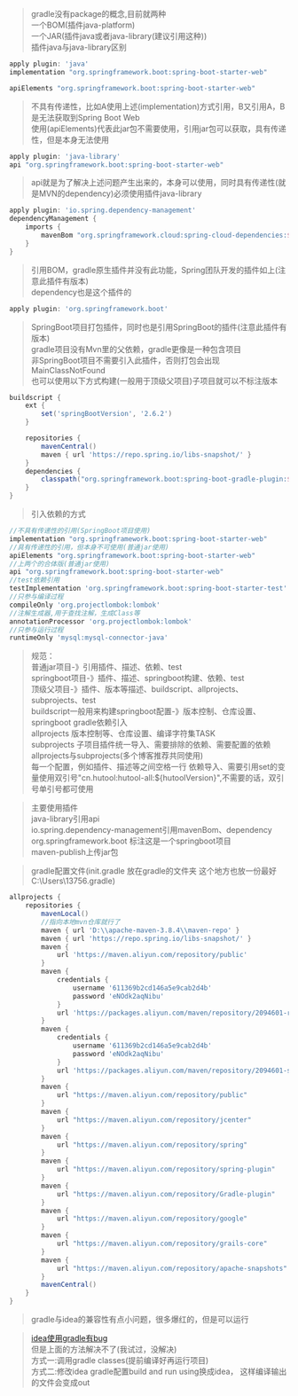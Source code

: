 > gradle没有package的概念,目前就两种<br>
> 一个BOM(插件java-platform)<br>
> 一个JAR(插件java或者java-library(建议引用这种))<br>
> 插件java与java-library区别

```groovy
apply plugin: 'java'
implementation "org.springframework.boot:spring-boot-starter-web"

apiElements "org.springframework.boot:spring-boot-starter-web"
```

> 不具有传递性，比如A使用上述(implementation)方式引用，B又引用A，B是无法获取到Spring Boot Web<br>
> 使用(apiElements)代表此jar包不需要使用，引用jar包可以获取，具有传递性，但是本身无法使用<br>

```groovy
apply plugin: 'java-library'
api "org.springframework.boot:spring-boot-starter-web"
```

> api就是为了解决上述问题产生出来的，本身可以使用，同时具有传递性(就是MVN的dependency)必须使用插件java-library<br>

```groovy
apply plugin: 'io.spring.dependency-management'
dependencyManagement {
    imports {
        mavenBom "org.springframework.cloud:spring-cloud-dependencies:${springCloudVersion}"
    }
}
```

> 引用BOM，gradle原生插件并没有此功能，Spring团队开发的插件如上(注意此插件有版本)<br>
> dependency也是这个插件的

```groovy
apply plugin: 'org.springframework.boot'
```

> SpringBoot项目打包插件，同时也是引用SpringBoot的插件(注意此插件有版本)<br>
> gradle项目没有Mvn里的父依赖，gradle更像是一种包含项目<br>
> 非SpringBoot项目不需要引入此插件，否则打包会出现MainClassNotFound<br>
> 也可以使用以下方式构建(一般用于顶级父项目)子项目就可以不标注版本<br>

```groovy
buildscript {
    ext {
        set('springBootVersion', '2.6.2')
    }

    repositories {
        mavenCentral()
        maven { url 'https://repo.spring.io/libs-snapshot/' }
    }
    dependencies {
        classpath("org.springframework.boot:spring-boot-gradle-plugin:${springBootVersion}")
    }
}
```

> 引入依赖的方式

```groovy
//不具有传递性的引用(SpringBoot项目使用)
implementation "org.springframework.boot:spring-boot-starter-web"
//具有传递性的引用，但本身不可使用(普通jar使用)
apiElements "org.springframework.boot:spring-boot-starter-web"
//上两个的合体版(普通jar使用)
api "org.springframework.boot:spring-boot-starter-web"
//test依赖引用
testImplementation 'org.springframework.boot:spring-boot-starter-test'
//只参与编译过程
compileOnly 'org.projectlombok:lombok'
//注解生成器,用于查找注解，生成Class等
annotationProcessor 'org.projectlombok:lombok'
//只参与运行过程
runtimeOnly 'mysql:mysql-connector-java'
```

> 规范：<br>
> 普通jar项目-》引用插件、描述、依赖、test <br>
> springboot项目-》插件、描述、springboot构建、依赖、test <br>
> 顶级父项目-》插件、版本等描述、buildscript、allprojects、subprojects、test <br>
> buildscript一般用来构建springboot配置-》版本控制、仓库设置、springboot gradle依赖引入 <br>
> allprojects 版本控制等、仓库设置、编译字符集TASK <br>
> subprojects 子项目插件统一导入、需要排除的依赖、需要配置的依赖 <br>
> allprojects与subprojects(多个博客推荐共同使用) <br>
> 每一个配置，例如插件、描述等之间空格一行
> 依赖导入、需要引用set的变量使用双引号"cn.hutool:hutool-all:${hutoolVersion}",不需要的话，双引号单引号都可使用

> 主要使用插件 <br>
> java-library引用api <br>
> io.spring.dependency-management引用mavenBom、dependency <br>
> org.springframework.boot 标注这是一个springboot项目 <br>
> maven-publish上传jar包

> gradle配置文件(init.gradle 放在gradle的文件夹 这个地方也放一份最好C:\Users\13756\.gradle)

```groovy
allprojects {
    repositories {
        mavenLocal()
        //指向本地mvn仓库就行了
        maven { url 'D:\\apache-maven-3.8.4\\maven-repo' }
        maven { url 'https://repo.spring.io/libs-snapshot/' }
        maven {
            url 'https://maven.aliyun.com/repository/public'
        }
        maven {
            credentials {
                username '611369b2cd146a5e9cab2d4b'
                password 'eNOdk2aqNibu'
            }
            url 'https://packages.aliyun.com/maven/repository/2094601-release-5y5nnY/'
        }
        maven {
            credentials {
                username '611369b2cd146a5e9cab2d4b'
                password 'eNOdk2aqNibu'
            }
            url 'https://packages.aliyun.com/maven/repository/2094601-snapshot-Umu8zh/'
        }
        maven {
            url "https://maven.aliyun.com/repository/public"
        }
        maven {
            url "https://maven.aliyun.com/repository/jcenter"
        }
        maven {
            url "https://maven.aliyun.com/repository/spring"
        }
        maven {
            url "https://maven.aliyun.com/repository/spring-plugin"
        }
        maven {
            url "https://maven.aliyun.com/repository/Gradle-plugin"
        }
        maven {
            url "https://maven.aliyun.com/repository/google"
        }
        maven {
            url "https://maven.aliyun.com/repository/grails-core"
        }
        maven {
            url "https://maven.aliyun.com/repository/apache-snapshots"
        }
        mavenCentral()
    }
}
```
> gradle与idea的兼容性有点小问题，很多爆红的，但是可以运行

> [idea使用gradle有bug](https://blog.csdn.net/Icannotdebug/article/details/83081745) <br>
> 但是上面的方法解决不了(我试过，没解决) <br>
> 方式一:调用gradle classes(提前编译好再运行项目) <br>
> 方式二:修改idea gradle配置build and run using换成idea，
> 这样编译输出的文件会变成out

